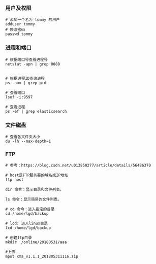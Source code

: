 

### 用户及权限

```shell
# 添加一个名为 tommy 的用户
adduser tommy  
# 修改密码
passwd tommy  
```







### 进程和端口

```shell
# 根据端口号查看进程号
netstat -apn | grep 8888


# 根据进程ID查询进程
ps -aux | grep pid

# 查看端口
lsof -i:9597

# 查看进程
ps -ef | grep elasticsearch
```



### 文件磁盘

```shell
# 查看各文件夹大小
du -lh --max-depth=1
```





### FTP

```shell
# 参考：https://blog.csdn.net/u013850277/article/details/56486370

# host是FTP服务器的域名或IP地址
ftp host

dir 命令：显示目录和文件列表。

ls 命令：显示简易的文件列表。

# cd 命令：进入指定的目录
cd /home/lgd/backup

# lcd: 进入linux目录
lcd /home/lgd/backup

# 创建ftp目录
mkdir  /online/20180531/aaa

#上传
mput xma_v1.1.1_201805311116.zip



```




